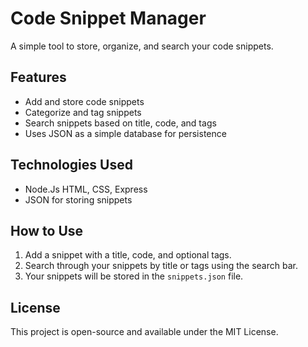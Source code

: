 # Code Snippet Manager

A simple tool to store, organize, and search your code snippets.

## Features

- Add and store code snippets
- Categorize and tag snippets
- Search snippets based on title, code, and tags
- Uses JSON as a simple database for persistence

## Technologies Used

- Node.Js HTML, CSS, Express
- JSON for storing snippets

## How to Use

1. Add a snippet with a title, code, and optional tags.
2. Search through your snippets by title or tags using the search bar.
3. Your snippets will be stored in the `snippets.json` file.

## License

This project is open-source and available under the MIT License.
